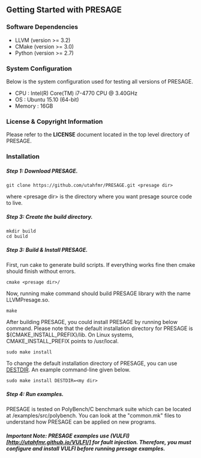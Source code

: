 
## Getting Started with PRESAGE
### Software Dependencies
* LLVM (version >= 3.2)
* CMake (version >= 3.0) 
* Python (version >= 2.7)

### System Configuration
Below is the system configuration used for testing all versions of PRESAGE.
* CPU : Intel(R) Core(TM) i7-4770 CPU @ 3.40GHz
* OS : Ubuntu 15.10 (64-bit)
* Memory : 16GB

### License & Copyright Information
Please refer to the **LICENSE** document located in the top level directory of PRESAGE.

### Installation
##### Step 1: Download PRESAGE. 

```
git clone https://github.com/utahfmr/PRESAGE.git <presage dir>
```
where \<presage dir\> is the directory where you want presage source code to live.

##### Step 3: Create the build directory.

```
mkdir build
cd build
```

##### Step 3: Build & Install PRESAGE.

First, run cake to generate build scripts. If everything works fine then cmake should finish without errors.
```
cmake <presage dir>/
```

Now, running make command should build PRESAGE library with the name LLVMPresage.so.

```
make
```

After building PRESAGE, you could install PRESAGE by running below command. Please note that the default installation directory for PRESAGE is ${CMAKE_INSTALL_PREFIX}/lib. On Linux systems, CMAKE_INSTALL_PREFIX points to /usr/local. 

```
sudo make install
```

To change the default installation directory of PRESAGE, you can use [DESTDIR](https://cmake.org/cmake/help/v3.0/variable/CMAKE_INSTALL_PREFIX.html). An example command-line given below.

```
sudo make install DESTDIR=<my dir>
```

##### Step 4: Run examples.

PRESAGE is tested on PolyBench/C benchmark suite which can be located at <presage dir>/examples/src/polybench. You can look at the "common.mk" files to understand how PRESAGE can be applied on new programs.

##### Important Note: PRESAGE examples use (VULFI)[http://utahfmr.github.io/VULFI/] for fault injection. Therefore, you must configure and install VULFI before running presage examples.
